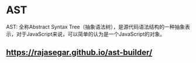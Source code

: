 # AST

AST: 全称Abstract Syntax Tree（抽象语法树），是源代码语法结构的一种抽象表示，对于JavaScript来说，可以简单的认为是一个JavaScript的对象。

## https://rajasegar.github.io/ast-builder/